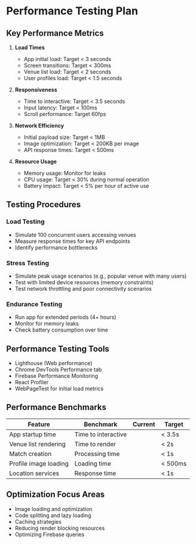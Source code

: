 
# Performance Testing Plan

## Key Performance Metrics

1. **Load Times**
   - App initial load: Target < 3 seconds
   - Screen transitions: Target < 300ms
   - Venue list load: Target < 2 seconds
   - User profiles load: Target < 1.5 seconds

2. **Responsiveness**
   - Time to interactive: Target < 3.5 seconds
   - Input latency: Target < 100ms
   - Scroll performance: Target 60fps

3. **Network Efficiency**
   - Initial payload size: Target < 1MB
   - Image optimization: Target < 200KB per image
   - API response times: Target < 500ms

4. **Resource Usage**
   - Memory usage: Monitor for leaks
   - CPU usage: Target < 30% during normal operation
   - Battery impact: Target < 5% per hour of active use

## Testing Procedures

### Load Testing
- Simulate 100 concurrent users accessing venues
- Measure response times for key API endpoints
- Identify performance bottlenecks

### Stress Testing
- Simulate peak usage scenarios (e.g., popular venue with many users)
- Test with limited device resources (memory constraints)
- Test network throttling and poor connectivity scenarios

### Endurance Testing
- Run app for extended periods (4+ hours)
- Monitor for memory leaks
- Check battery consumption over time

## Performance Testing Tools
- Lighthouse (Web performance)
- Chrome DevTools Performance tab
- Firebase Performance Monitoring
- React Profiler
- WebPageTest for initial load metrics

## Performance Benchmarks
| Feature | Benchmark | Current | Target |
|---------|-----------|---------|--------|
| App startup time | Time to interactive | | < 3.5s |
| Venue list rendering | Time to render | | < 2s |
| Match creation | Processing time | | < 1s |
| Profile image loading | Loading time | | < 500ms |
| Location services | Response time | | < 1s |

## Optimization Focus Areas
- Image loading and optimization
- Code splitting and lazy loading
- Caching strategies
- Reducing render blocking resources
- Optimizing Firebase queries
